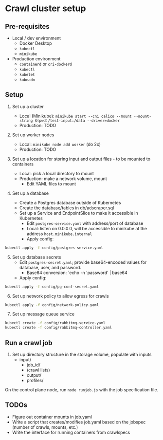 # Crawl cluster setup

## Pre-requisites

- Local / dev environment
  - Docker Desktop
  - `kubectl`
  - `minikube`
- Production environment
  - `containerd` or `cri-dockerd`
  - `kubectl`
  - `kubelet`
  - `kubeadm`

## Setup

1. Set up a cluster
   - Local (Minikube): `minikube start --cni calico --mount --mount-string $(pwd)/test-input:/data --driver=docker`
   - Production: TODO

2. Set up worker nodes
    - Local: `minikube node add worker` (do 2x)
    - Production: TODO

3. Set up a location for storing input and output files - to be mounted to containers
    - Local: pick a local directory to mount
    - Production: make a network volume, mount
      - Edit YAML files to mount

4. Set up a database
    - Create a Postgres database outside of Kubernetes
    - Create the database/tables in db/adscraper.sql
    - Set up a Service and EndpointSlice to make it accessible in
      Kubernetes
      - Edit `postgres-service.yaml` with address/port of database
      - Local: listen on 0.0.0.0, will be accessible to minikube at
        the address `host.minikube.internal`
      - Apply config:

```sh
kubectl apply -f config/postgres-service.yaml
```

5. Set up database secrets
    - Edit `postgres-secret.yaml`; provide base64-encoded values for database, user, and password.
      - Base64 conversion: `echo -n 'password' | base64
    - Apply config:

```sh
kubectl apply -f config/pg-conf-secret.yaml
```

6. Set up network policy to allow egress for crawls

```sh
kubectl apply -f config/network-policy.yaml
```

7. Set up message queue service

```sh
kubectl create -f config/rabbitmq-service.yaml
kubectl create -f config/rabbitmq-controller.yaml
```

## Run a crawl job

1. Set up directory structure in the storage volume, populate with inputs
   - input/
     - job_id/
     - (crawl lists)
      - output/
      - profiles/

On the control plane node, run `node runjob.js` with the job specification file.


## TODOs

- Figure out container mounts in job.yaml
- Write a script that creates/modifies job.yaml based on the jobspec (number of crawls, mounts, etc.)
- Write the interface for running containers from crawlspecs
